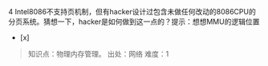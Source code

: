 4
Intel8086不支持页机制，但有hacker设计过包含未做任何改动的8086CPU的分页系统。猜想一下，hacker是如何做到这一点的？提示：想想MMU的逻辑位置
- [x]  

> 知识点：物理内存管理。
> 出处：网络
> 难度：1
> 
